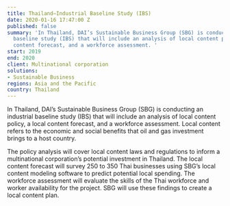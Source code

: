 ```yaml
---
title: Thailand—Industrial Baseline Study (IBS)
date: 2020-01-16 17:47:00 Z
published: false
summary: 'In Thailand, DAI’s Sustainable Business Group (SBG) is conducting an industrial
  baseline study (IBS) that will include an analysis of local content policy, a local
  content forecast, and a workforce assessment. '
start: 2019
end: 2020
client: Multinational corporation
solutions:
- Sustainable Business
regions: Asia and the Pacific
country: Thailand
---
```


In Thailand, DAI’s Sustainable Business Group (SBG) is conducting an industrial baseline study (IBS) that will include an analysis of local content policy, a local content forecast, and a workforce assessment. Local content refers to the economic and social benefits that oil and gas investment brings to a host country.

The policy analysis will cover local content laws and regulations to inform a multinational corporation’s  potential investment in Thailand. The local content forecast will survey 250 to 350 Thai businesses using SBG’s local content modeling software to predict potential local spending. The workforce assessment will evaluate the skills of the Thai workforce and worker availability for the project. SBG will use these findings to create a local content plan.